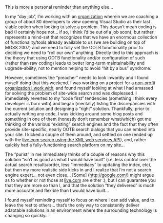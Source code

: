 This is more a personal reminder than anything else…

In my “day job”, I’m working with an [organization](http://ornl.gov/) wherein we are coaching a group of about 80
developers to view opening Visual Studio as their last viable option when looking to solve a problem. This doesn’t mean
coding is bad (I certainly hope not… if so, I think I’d be out of a job soon), but rather represents a mind-set that
recognizes that we have an enormous collection of functionality/tools already available to us (we are building on top of
MOSS 2007) and we need to fully vet the OOTB functionality prior to deciding we need to “roll our own” anything.
Directly tied to this approach is the theory that using OOTB functionality and/or configuration of such (rather than raw
coding) leads to better long-term maintainability and upgrade-ability, not to mention helping to avoid “hit by a
bus” syndrome.

However, sometimes the “preacher” needs to look inwardly and I found myself doing that this weekend. I was working
on a project for a [non-profit organization I work with](http://kids4truth.com/), and found myself looking at what I had
amassed for solving the problem of site-wide search and was displeased. I immediately reverted to my “code first”
tendencies (something I think every developer is born with) and began (mentally) listing the discrepancies with the
current solution and designing a “right” solution. Thankfully, prior to actually writing any code, I was kicking around
some blog posts and something in one of them (honestly don’t remember what/which) got me thinking of the various
“existing” search engines and the fact that they often provide site-specific, nearly OOTB search dialogs that you can
embed into your site. I kicked a couple of them around, and settled on one (ended up with the [live.com search using the
XML web services API](http://dev.live.com/)), and, rather quickly had a fully-functioning search platform on my site…

The “purist” in me immediately thinks of a couple of reasons why this solution “isn’t as good as what I would have
built” (i.e. less control over the actual search results/order, less “immediacy” to updating the index, etc), but
then my more realistic side kicks in and I realize that I’m not a search engine expert… not even close… [Some]
(http://google.com/) might argue as to whether or not those at [live.com](http://search.live.com/) are either :), but I
can guarantee you that they are more so than I, and that the solution “they delivered” is much more accurate and
flexible than I would have built…

I found myself reminding myself to focus on where I can add value, and to leave the rest to others… that’s the only
way to consistently deliver adaptable solutions in an environment where the surrounding technology is changing so
quickly…